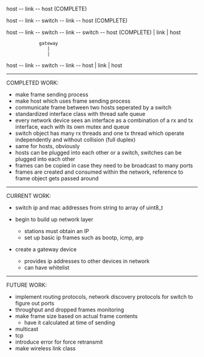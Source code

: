 host -- link -- host (COMPLETE)

host -- link -- switch -- link -- host (COMPLETE)

host -- link -- switch -- link -- switch -- host (COMPLETE)
				   |
				  link
				   |
				  host



				gateway
			       |
				   |
host -- link -- switch -- link -- host
				   |
				  link
				   |
				  host

--------------------------------------------------------------------------------
COMPLETED WORK:

- make frame sending process
- make host which uses frame sending process
- communicate frame between two hosts seperated by a switch
- standardized interface class with thread safe queue
- every network device sees an interface as a combination of a rx and tx interface,
  each with its own mutex and queue
- switch object has many rx threads and one tx thread which operate independently and without
  collision (full duplex)
- same for hosts, obviously
- hosts can be plugged into each other or a switch, switches can be plugged into each other
- frames can be copied in case they need to be broadcast to many ports
- frames are created and consumed within the network, reference to frame object gets passed around


--------------------------------------------------------------------------------
CURRENT WORK:

- switch ip and mac addresses from string to array of uint8_t

- begin to build up network layer
	- stations must obtain an IP
	- set up basic ip frames such as bootp, icmp, arp

- create a gateway device
	- provides ip addresses to other devices in network
	- can have whitelist

--------------------------------------------------------------------------------
FUTURE WORK:

- implement routing protocols, network discovery protocols for switch to figure out ports
- throughput and dropped frames monitoring
- make frame size based on actual frame contents
	- have it calculated at time of sending
- multicast
- tcp
- introduce error for force retransmit
- make wireless link class

